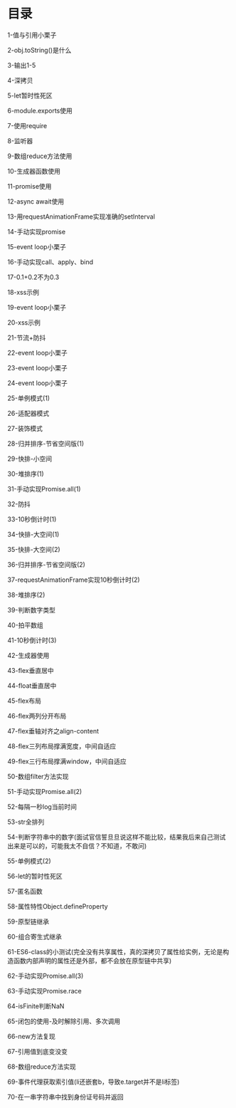 # 目录
1-值与引用小栗子

2-obj.toString()是什么

3-输出1-5

4-深拷贝

5-let暂时性死区

6-module.exports使用

7-使用require

8-监听器

9-数组reduce方法使用

10-生成器函数使用

11-promise使用

12-async await使用

13-用requestAnimationFrame实现准确的setInterval

14-手动实现promise

15-event loop小栗子

16-手动实现call、apply、bind

17-0.1+0.2不为0.3

18-xss示例

19-event loop小栗子

20-xss示例

21-节流+防抖

22-event loop小栗子

23-event loop小栗子

24-event loop小栗子

25-单例模式(1)

26-适配器模式

27-装饰模式

28-归并排序-节省空间版(1)

29-快排-小空间

30-堆排序(1)

31-手动实现Promise.all(1)

32-防抖

33-10秒倒计时(1)

34-快排-大空间(1)

35-快排-大空间(2)

36-归并排序-节省空间版(2)

37-requestAnimationFrame实现10秒倒计时(2)

38-堆排序(2)

39-判断数字类型

40-拍平数组

41-10秒倒计时(3)

42-生成器使用

43-flex垂直居中

44-float垂直居中

45-flex布局

46-flex两列分开布局

47-flex垂轴对齐之align-content

48-flex三列布局撑满宽度，中间自适应

49-flex三行布局撑满window，中间自适应

50-数组filter方法实现

51-手动实现Promise.all(2)

52-每隔一秒log当前时间

53-str全排列

54-判断字符串中的数字(面试官信誓旦旦说这样不能比较，结果我后来自己测试出来是可以的，可能我太不自信？不知道，不敢问)

55-单例模式(2)

56-let的暂时性死区

57-匿名函数

58-属性特性Object.defineProperty

59-原型链继承

60-组合寄生式继承

61-ES6-class的小测试(完全没有共享属性，真的深拷贝了属性给实例，无论是构造函数内部声明的属性还是外部，都不会放在原型链中共享)

62-手动实现Promise.all(3)

63-手动实现Promise.race

64-isFinite判断NaN

65-闭包的使用-及时解除引用、多次调用

66-new方法复现

67-引用值到底变没变

68-数组reduce方法实现

69-事件代理获取索引值(li还嵌套b，导致e.target并不是li标签)

70-在一串字符串中找到身份证号码并返回